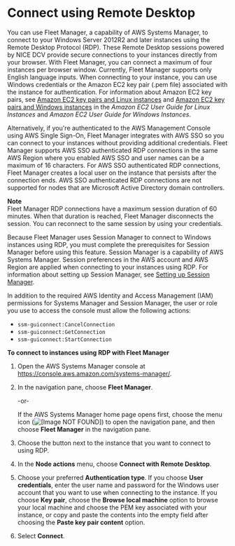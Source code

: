 # Connect using Remote Desktop<a name="fleet-rdp"></a>

You can use Fleet Manager, a capability of AWS Systems Manager, to connect to your Windows Server 2012R2 and later instances using the Remote Desktop Protocol \(RDP\)\. These Remote Desktop sessions powered by NICE DCV provide secure connections to your instances directly from your browser\. With Fleet Manager, you can connect a maximum of four instances per browser window\. Currently, Fleet Manager supports only English language inputs\. When connecting to your instance, you can use Windows credentials or the Amazon EC2 key pair \(\.pem file\) associated with the instance for authentication\. For information about Amazon EC2 key pairs, see [Amazon EC2 key pairs and Linux instances](https://docs.aws.amazon.com/AWSEC2/latest/UserGuide/ec2-key-pairs.html) and [Amazon EC2 key pairs and Windows instances](https://docs.aws.amazon.com/AWSEC2/latest/WindowsGuide/ec2-key-pairs.html) in the *Amazon EC2 User Guide for Linux Instances* and *Amazon EC2 User Guide for Windows Instances*\.

Alternatively, if you're authenticated to the AWS Management Console using AWS Single Sign\-On, Fleet Manager integrates with AWS SSO so you can connect to your instances without providing additional credentials\. Fleet Manager supports AWS SSO authenticated RDP connections in the same AWS Region where you enabled AWS SSO and user names can be a maximum of 16 characters\. For AWS SSO authenticated RDP connections, Fleet Manager creates a local user on the instance that persists after the connection ends\. AWS SSO authenticated RDP connections are not supported for nodes that are Microsoft Active Directory domain controllers\.

**Note**  
Fleet Manager RDP connections have a maximum session duration of 60 minutes\. When that duration is reached, Fleet Manager disconnects the session\. You can reconnect to the same session by using your credentials\.

Because Fleet Manager uses Session Manager to connect to Windows instances using RDP, you must complete the prerequisites for Session Manager before using this feature\. Session Manager is a capability of AWS Systems Manager\. Session preferences in the AWS account and AWS Region are applied when connecting to your instances using RDP\. For information about setting up Session Manager, see [Setting up Session Manager](session-manager-getting-started.md)\.

In addition to the required AWS Identity and Access Management \(IAM\) permissions for Systems Manager and Session Manager, the user or role you use to access the console must allow the following actions:
+ `ssm-guiconnect:CancelConnection`
+ `ssm-guiconnect:GetConnection`
+ `ssm-guiconnect:StartConnection`

**To connect to instances using RDP with Fleet Manager**

1. Open the AWS Systems Manager console at [https://console\.aws\.amazon\.com/systems\-manager/](https://console.aws.amazon.com/systems-manager/)\.

1. In the navigation pane, choose **Fleet Manager**\.

   \-or\-

   If the AWS Systems Manager home page opens first, choose the menu icon \(![\[Image NOT FOUND\]](http://docs.aws.amazon.com/systems-manager/latest/userguide/images/menu-icon-small.png)\) to open the navigation pane, and then choose **Fleet Manager** in the navigation pane\.

1. Choose the button next to the instance that you want to connect to using RDP\.

1. In the **Node actions** menu, choose **Connect with Remote Desktop**\.

1. Choose your preferred **Authentication type**\. If you choose **User credentials**, enter the user name and password for the Windows user account that you want to use when connecting to the instance\. If you choose **Key pair**, choose the **Browse local machine** option to browse your local machine and choose the PEM key associated with your instance, or copy and paste the contents into the empty field after choosing the **Paste key pair content** option\.

1. Select **Connect**\.